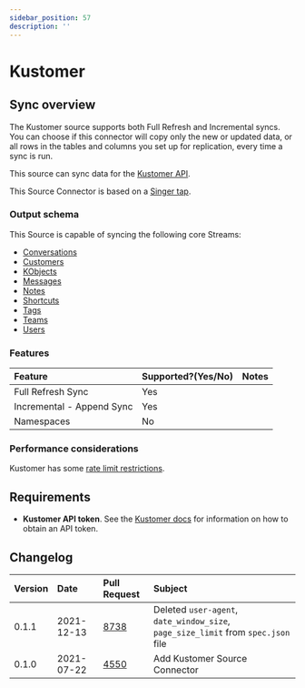 ```yaml
---
sidebar_position: 57
description: ''
---
```


# Kustomer

## Sync overview

The Kustomer source supports both Full Refresh and Incremental syncs. You can choose if this connector will copy only the new or updated data, or all rows in the tables and columns you set up for replication, every time a sync is run.

This source can sync data for the [Kustomer API](https://developer.kustomer.com/kustomer-api-docs).

This Source Connector is based on a [Singer tap](https://github.com/singer-io/tap-kustomer).

### Output schema

This Source is capable of syncing the following core Streams:

* [Conversations](https://developer.kustomer.com/kustomer-api-docs/reference/conversations)
* [Customers](https://developer.kustomer.com/kustomer-api-docs/reference/customers)
* [KObjects](https://developer.kustomer.com/kustomer-api-docs/reference/kobjects-custom-objects)
* [Messages](https://developer.kustomer.com/kustomer-api-docs/reference/messages)
* [Notes](https://developer.kustomer.com/kustomer-api-docs/reference/notes)
* [Shortcuts](https://developer.kustomer.com/kustomer-api-docs/reference/shortcuts)
* [Tags](https://developer.kustomer.com/kustomer-api-docs/reference/tags-knowledge-base)
* [Teams](https://developer.kustomer.com/kustomer-api-docs/reference/teams)
* [Users](https://developer.kustomer.com/kustomer-api-docs/reference/users)

### Features

| Feature | Supported?\(Yes/No\) | Notes |
| :--- | :--- | :--- |
| Full Refresh Sync | Yes |  |
| Incremental - Append Sync | Yes |  |
| Namespaces | No |  |

### Performance considerations

Kustomer has some [rate limit restrictions](https://developer.kustomer.com/kustomer-api-docs/reference/rate-limiting).

## Requirements

* **Kustomer API token**. See the [Kustomer docs](https://help.kustomer.com/api-keys-SJs5YTIWX) for information on how to obtain an API token. 

## Changelog

| Version | Date | Pull Request | Subject |
| :--- | :--- | :--- | :--- |
| 0.1.1 | 2021-12-13 | [8738](https://github.com/airbytehq/airbyte/pull/8738) | Deleted `user-agent`, `date_window_size`, `page_size_limit` from `spec.json` file  |
| 0.1.0 | 2021-07-22 | [4550](https://github.com/airbytehq/airbyte/pull/4550) | Add Kustomer Source Connector |

